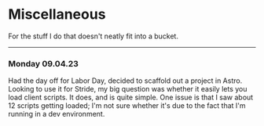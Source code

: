 # Miscellaneous

For the stuff I do that doesn't neatly fit into a bucket.

---

### Monday 09.04.23

Had the day off for Labor Day, decided to scaffold out a project in Astro.
Looking to use it for Stride, my big question was whether it easily lets you load client scripts.
It does, and is quite simple.
One issue is that I saw about 12 scripts getting loaded; I'm not sure whether it's due to the fact that I'm running in a dev environment.